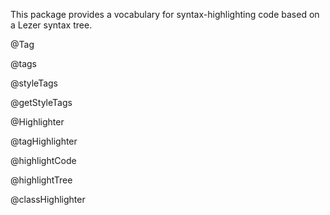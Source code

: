 This package provides a vocabulary for syntax-highlighting code based
on a Lezer syntax tree.

@Tag

@tags

@styleTags

@getStyleTags

@Highlighter

@tagHighlighter

@highlightCode

@highlightTree

@classHighlighter
